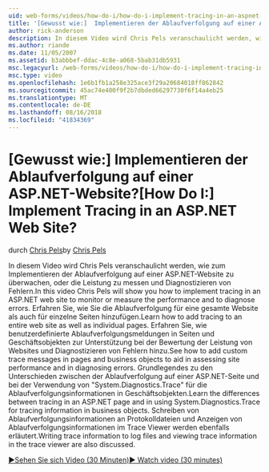 ```yaml
---
uid: web-forms/videos/how-do-i/how-do-i-implement-tracing-in-an-aspnet-web-site
title: '[Gewusst wie:]  Implementieren der Ablaufverfolgung auf einer ASP.NET-Website? | Microsoft-Dokumentation'
author: rick-anderson
description: In diesem Video wird Chris Pels veranschaulicht werden, wie zum Implementieren der Ablaufverfolgung auf einer ASP.NET-Website zu überwachen, oder die Leistung zu messen und Diagnostizieren von Fehlern. Erfahren Sie, wie...
ms.author: riande
ms.date: 11/05/2007
ms.assetid: b3abbbef-ddac-4c8e-a068-5bab31db5931
msc.legacyurl: /web-forms/videos/how-do-i/how-do-i-implement-tracing-in-an-aspnet-web-site
msc.type: video
ms.openlocfilehash: 1e6b1fb1a258e325ace3f29a20684018ff862842
ms.sourcegitcommit: 45ac74e400f9f2b7dbded66297730f6f14a4eb25
ms.translationtype: MT
ms.contentlocale: de-DE
ms.lasthandoff: 08/16/2018
ms.locfileid: "41834369"
---
```

<a name="how-do-i--implement-tracing-in-an-aspnet-web-site"></a><span data-ttu-id="87c68-105">[Gewusst wie:]  Implementieren der Ablaufverfolgung auf einer ASP.NET-Website?</span><span class="sxs-lookup"><span data-stu-id="87c68-105">[How Do I:]  Implement Tracing in an ASP.NET Web Site?</span></span>
====================
<span data-ttu-id="87c68-106">durch [Chris Pels](https://twitter.com/chrispels)</span><span class="sxs-lookup"><span data-stu-id="87c68-106">by [Chris Pels](https://twitter.com/chrispels)</span></span>

<span data-ttu-id="87c68-107">In diesem Video wird Chris Pels veranschaulicht werden, wie zum Implementieren der Ablaufverfolgung auf einer ASP.NET-Website zu überwachen, oder die Leistung zu messen und Diagnostizieren von Fehlern.</span><span class="sxs-lookup"><span data-stu-id="87c68-107">In this video Chris Pels will show you how to implement tracing in an ASP.NET web site to monitor or measure the performance and to diagnose errors.</span></span> <span data-ttu-id="87c68-108">Erfahren Sie, wie Sie die Ablaufverfolgung für eine gesamte Website als auch für einzelne Seiten hinzufügen.</span><span class="sxs-lookup"><span data-stu-id="87c68-108">Learn how to add tracing to an entire web site as well as individual pages.</span></span> <span data-ttu-id="87c68-109">Erfahren Sie, wie benutzerdefinierte Ablaufverfolgungsmeldungen in Seiten und Geschäftsobjekten zur Unterstützung bei der Bewertung der Leistung von Websites und Diagnostizieren von Fehlern hinzu.</span><span class="sxs-lookup"><span data-stu-id="87c68-109">See how to add custom trace messages in pages and business objects to aid in assessing site performance and in diagnosing errors.</span></span> <span data-ttu-id="87c68-110">Grundlegendes zu den Unterschieden zwischen der Ablaufverfolgung auf einer ASP.NET-Seite und bei der Verwendung von "System.Diagnostics.Trace" für die Ablaufverfolgungsinformationen in Geschäftsobjekten.</span><span class="sxs-lookup"><span data-stu-id="87c68-110">Learn the differences between tracing in an ASP.NET page and in using System.Diagnostics.Trace for tracing information in business objects.</span></span> <span data-ttu-id="87c68-111">Schreiben von Ablaufverfolgungsinformationen an Protokolldateien und Anzeigen von Ablaufverfolgungsinformationen im Trace Viewer werden ebenfalls erläutert.</span><span class="sxs-lookup"><span data-stu-id="87c68-111">Writing trace information to log files and viewing trace information in the trace viewer are also discussed.</span></span>

[<span data-ttu-id="87c68-112">&#9654;Sehen Sie sich Video (30 Minuten)</span><span class="sxs-lookup"><span data-stu-id="87c68-112">&#9654; Watch video (30 minutes)</span></span>](https://channel9.msdn.com/Blogs/ASP-NET-Site-Videos/how-do-i-implement-tracing-in-an-aspnet-web-site)
